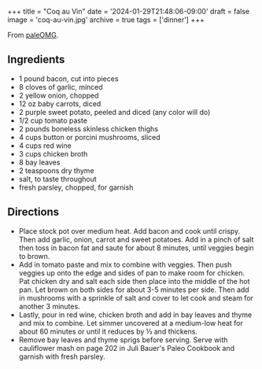 +++
title = "Coq au Vin"
date = '2024-01-29T21:48:06-09:00'
draft = false
image = 'coq-au-vin.jpg'
archive = true
tags = ['dinner']
+++

From [paleOMG](https://paleomg.com/coq-au-vin-paleomg-style-all-clad-12-chef-pan-giveaway/).

## Ingredients
* 1 pound bacon, cut into pieces
* 8 cloves of garlic, minced
* 2 yellow onion, chopped
* 12 oz baby carrots, diced
* 2 purple sweet potato, peeled and diced (any color will do)
* 1/2 cup tomato paste
* 2 pounds boneless skinless chicken thighs
* 4 cups button or porcini mushrooms, sliced
* 4 cups red wine
* 3 cups chicken broth
* 8 bay leaves
* 2 teaspoons dry thyme
* salt, to taste throughout
* fresh parsley, chopped, for garnish

## Directions
* Place stock pot over medium heat. Add bacon and cook until crispy. Then add garlic, onion, carrot and sweet potatoes. Add in a pinch of salt then toss in bacon fat and saute for about 8 minutes, until veggies begin to brown.
* Add in tomato paste and mix to combine with veggies. Then push veggies up onto the edge and sides of pan to make room for chicken. Pat chicken dry and salt each side then place into the middle of the hot pan. Let brown on both sides for about 3-5 minutes per side. Then add in mushrooms with a sprinkle of salt and cover to let cook and steam for another 3 minutes.
* Lastly, pour in red wine, chicken broth and add in bay leaves and thyme and mix to combine. Let simmer uncovered at a medium-low heat for about 60 minutes or until it reduces by ⅓ and thickens.
* Remove bay leaves and thyme sprigs before serving. Serve with cauliflower mash on page 202 in Juli Bauer's Paleo Cookbook and garnish with fresh parsley.
